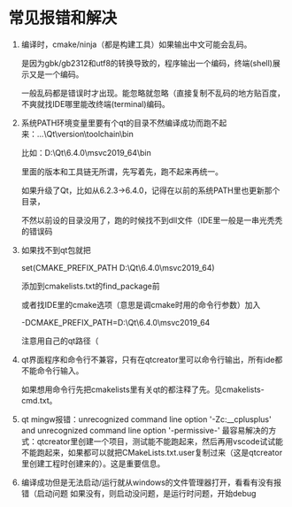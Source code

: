 # 常见报错和解决

1. 编译时，cmake/ninja（都是构建工具）如果输出中文可能会乱码。

   是因为gbk/gb2312和utf8的转换导致的，程序输出一个编码，终端(shell)展示又是一个编码。

   一般乱码都是错误时才出现。能忽略就忽略（直接复制不乱码的地方贴百度，不爽就找IDE哪里能改终端(terminal)编码。

2. 系统PATH环境变量里要有个qt的目录不然编译成功而跑不起来：...\Qt\version\toolchain\bin

   比如：D:\Qt\6.4.0\msvc2019_64\bin

   里面的版本和工具链无所谓，先写着先，跑不起来再统一。

   如果升级了Qt，比如从6.2.3->6.4.0，记得在以前的系统PATH里也更新那个目录，

   不然以前设的目录没用了，跑的时候找不到dll文件（IDE里一般是一串光秃秃的错误码

3. 如果找不到qt包就把

   set(CMAKE_PREFIX_PATH D:\Qt\6.4.0\msvc2019_64)

   添加到cmakelists.txt的find_package前

   或者找IDE里的cmake选项（意思是调cmake时用的命令行参数）加入

   -DCMAKE_PREFIX_PATH=D:\Qt\6.4.0\msvc2019_64

   注意用自己的qt路径（

4. qt界面程序和命令行不兼容，只有在qtcreator里可以命令行输出，所有ide都不能命令行输入。

   如果想用命令行先把cmakelists里有关qt的都注释了先。见cmakelists-cmd.txt。

5. qt mingw报错：unrecognized command line option '-Zc:__cplusplus' and unrecognized command line option '-permissive-'
   最容易解决的方式：qtcreator里创建一个项目，测试能不能跑起来，然后再用vscode试试能不能跑起来，如果都可以就把CMakeLists.txt.user复制过来（这是qtcreator里创建工程时创建来的）。这是重要信息。

6. 编译成功但是无法启动/运行就从windows的文件管理器打开，看看有没有报错（启动问题
   如果没有，则启动没问题，是运行时问题，开始debug
